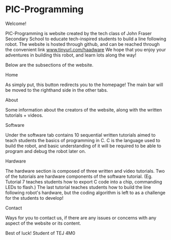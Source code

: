 # PIC-Programming
Welcome!

PIC-Programming is website created by the tech class of John Fraser Secondary School to educate tech-inspired students to build a line following robot. The website is hosted through github, and can be reached through the convenient link www.tinyurl.com/haadware We hope that you enjoy your adventures in building this robot, and learn lots along the way!


Below are the subsections of the website.

Home

As simply put, this button redirects you to the homepage! The main bar will be moved to the righthand side in the other tabs.

About

Some information about the creators of the website, along with the written tutorials + videos.

Software

Under the software tab contains 10 sequential written tutorials aimed to teach students the basics of programming in C.
C is the language used to build the robot, and basic understanding of it will be required to be able to program and debug the robot later on.

Hardware

The hardware section is composed of three written and video tutorials. Two of the tutorials are hardware components of the software tutorial. (Eg. Tutorial 7 teaches students how to export C code into a chip, commanding LEDs to flash.) The last tutorial teaches students how to build the line following robot's hardware, but the coding algorithm is left to as a challenge for the students to develop!

Contact

Ways for you to contact us, if there are any issues or concerns with any aspect of the website or its content.


Best of luck!
Student of TEJ 4M0
